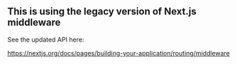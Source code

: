 ## This is using the legacy version of Next.js middleware

See the updated API here:

https://nextjs.org/docs/pages/building-your-application/routing/middleware
